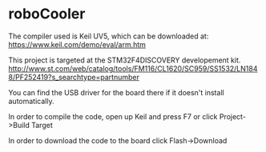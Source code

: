 ﻿# roboCooler

The compiler used is Keil UV5, which can be downloaded at: 
https://www.keil.com/demo/eval/arm.htm


This project is targeted at the STM32F4DISCOVERY developement kit.
http://www.st.com/web/catalog/tools/FM116/CL1620/SC959/SS1532/LN1848/PF252419?s_searchtype=partnumber

You can find the USB driver for the board there if it doesn't install automatically.


In order to compile the code, open up Keil and press F7 or click Project->Build Target

In order to download the code to the board click Flash->Download


